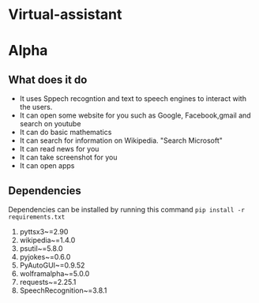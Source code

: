 # Virtual-assistant
Alpha
======

What does it do
---------------
* It uses Sppech recogntion and text to speech engines to interact with the users.
* It can open some website for you such as Google, Facebook,gmail and search on youtube
* It can do basic mathematics
* It can search for information on Wikipedia. "Search Microsoft"
* It can read news for you
* It can take screenshot for you
* It can open apps 

Dependencies
-----------

Dependencies can be installed by running this command `pip install -r requirements.txt`

1. pyttsx3~=2.90
2. wikipedia~=1.4.0
3. psutil~=5.8.0
4. pyjokes~=0.6.0
5. PyAutoGUI~=0.9.52
6. wolframalpha~=5.0.0
7. requests~=2.25.1
8. SpeechRecognition~=3.8.1
